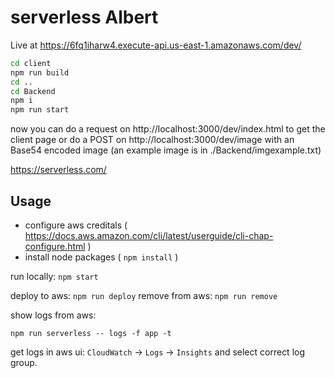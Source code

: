 # serverless Albert

Live at https://6fq1iharw4.execute-api.us-east-1.amazonaws.com/dev/

```sh
cd client
npm run build
cd ..
cd Backend
npm i
npm run start
```

now you can do a request on 
http://localhost:3000/dev/index.html to get the client page
or do a POST on http://localhost:3000/dev/image with an Base54 encoded image (an example image is in ./Backend/imgexample.txt)


https://serverless.com/

## Usage 

 - configure aws creditals ( https://docs.aws.amazon.com/cli/latest/userguide/cli-chap-configure.html )
 - install node packages ( `npm install` )

run locally: `npm start`

deploy to aws: `npm run deploy`
remove from aws: `npm run remove`

show logs from aws:
```
npm run serverless -- logs -f app -t
```

get logs in aws ui:
  `CloudWatch` -> `Logs` -> `Insights` and select correct log group.
